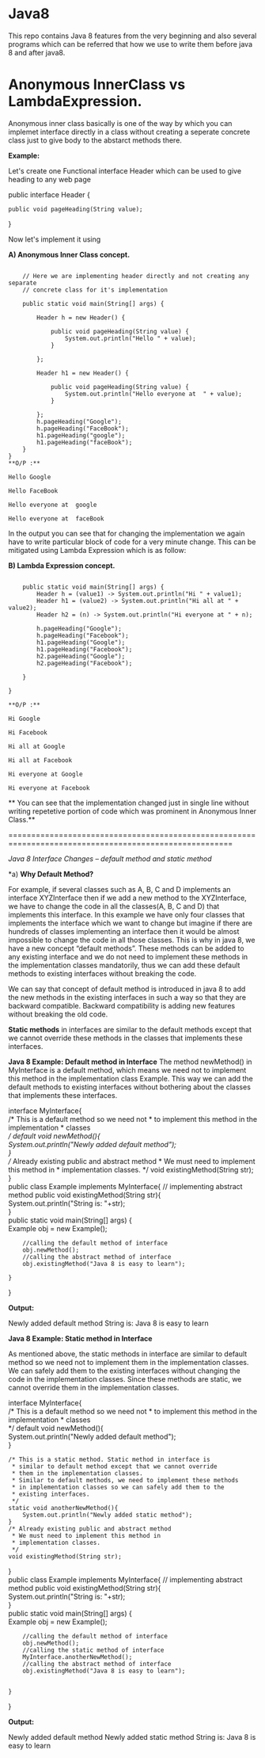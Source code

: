 # Java8
This repo contains Java 8 features from the very beginning and also several programs which can be referred that how we use to write them before java 8 and after java8.

# Anonymous InnerClass vs LambdaExpression.

Anonymous inner class basically is one of the way by which you can implemet interface directly in a class without creating a seperate concrete class just to give body to the abstarct methods there. 

**Example:**


Let's create one Functional interface Header which can be used to give heading to any web page

public interface Header {

	public void pageHeading(String value);
}

Now let's implement it using

**A) Anonymous Inner Class concept.**

```public class HeaderImplementationWithAnonyomusClass {

	// Here we are implementing header directly and not creating any separate
	// concrete class for it's implementation

	public static void main(String[] args) {

		Header h = new Header() {

			public void pageHeading(String value) {
				System.out.println("Hello " + value);
			}

		};

		Header h1 = new Header() {

			public void pageHeading(String value) {
				System.out.println("Hello everyone at  " + value);
			}

		};
		h.pageHeading("Google");
		h.pageHeading("FaceBook");
		h1.pageHeading("google");
		h1.pageHeading("faceBook");
	}
}
**O/P :**

Hello Google 

Hello FaceBook 

Hello everyone at  google

Hello everyone at  faceBook
```

In the output you can see that for changing the implementation we again have to write particular block of code for a very minute change. This can be mitigated using Lambda Expression which is as follow:

**B) Lambda Expression concept.**

```public class HeaderImplementationWithLambda {

	public static void main(String[] args) {
		Header h = (value1) -> System.out.println("Hi " + value1);
		Header h1 = (value2) -> System.out.println("Hi all at " + value2);
		Header h2 = (n) -> System.out.println("Hi everyone at " + n);

		h.pageHeading("Google");
		h.pageHeading("Facebook");
		h1.pageHeading("Google");
		h1.pageHeading("Facebook");
		h2.pageHeading("Google");
		h2.pageHeading("Facebook");

	}

}

**O/P :**

Hi Google 

Hi Facebook 

Hi all at Google

Hi all at Facebook 

Hi everyone at Google 

Hi everyone at Facebook 
```

** You can see that the implementation changed just in single line without writing repetetive portion of code which was prominent in Anonymous Inner Class.**

=======================================================================================================

*Java 8 Interface Changes – default method and static method*

*a) **Why Default Method?**

For example, if several classes such as A, B, C and D implements an interface XYZInterface then if we add a new method to the XYZInterface, we have to change the code in all the classes(A, B, C and D) that implements this interface. In this example we have only four classes that implements the interface which we want to change but imagine if there are hundreds of classes implementing an interface then it would be almost impossible to change the code in all those classes. This is why in java 8, we have a new concept “default methods”. These methods can be added to any existing interface and we do not need to implement these methods in the implementation classes mandatorily, thus we can add these default methods to existing interfaces without breaking the code.

We can say that concept of default method is introduced in java 8 to add the new methods in the existing interfaces in such a way so that they are backward compatible. Backward compatibility is adding new features without breaking the old code.

**Static methods** in interfaces are similar to the default methods except that we cannot override these methods in the classes that implements these interfaces.

**Java 8 Example: Default method in Interface**
The method newMethod() in MyInterface is a default method, which means we need not to implement this method in the implementation class Example. This way we can add the default methods to existing interfaces without bothering about the classes that implements these interfaces.

interface MyInterface{  
    /* This is a default method so we need not
     * to implement this method in the implementation 
     * classes  
     */
    default void newMethod(){  
        System.out.println("Newly added default method");  
    }  
    /* Already existing public and abstract method
     * We must need to implement this method in 
     * implementation classes.
     */
    void existingMethod(String str);  
}  
public class Example implements MyInterface{ 
	// implementing abstract method
    public void existingMethod(String str){           
        System.out.println("String is: "+str);  
    }  
    public static void main(String[] args) {  
    	Example obj = new Example();
    	
    	//calling the default method of interface
        obj.newMethod();     
        //calling the abstract method of interface
        obj.existingMethod("Java 8 is easy to learn"); 
  
    }  
}

**Output:**

Newly added default method
String is: Java 8 is easy to learn

**Java 8 Example: Static method in Interface**

As mentioned above, the static methods in interface are similar to default method so we need not to implement them in the implementation classes. We can safely add them to the existing interfaces without changing the code in the implementation classes. Since these methods are static, we cannot override them in the implementation classes.

interface MyInterface{  
    /* This is a default method so we need not
     * to implement this method in the implementation 
     * classes  
     */
    default void newMethod(){  
        System.out.println("Newly added default method");  
    }  
    
    /* This is a static method. Static method in interface is
     * similar to default method except that we cannot override 
     * them in the implementation classes.
     * Similar to default methods, we need to implement these methods
     * in implementation classes so we can safely add them to the 
     * existing interfaces.
     */
    static void anotherNewMethod(){
    	System.out.println("Newly added static method");
    }
    /* Already existing public and abstract method
     * We must need to implement this method in 
     * implementation classes.
     */
    void existingMethod(String str);  
}  
public class Example implements MyInterface{ 
	// implementing abstract method
    public void existingMethod(String str){           
        System.out.println("String is: "+str);  
    }  
    public static void main(String[] args) {  
    	Example obj = new Example();
    	
    	//calling the default method of interface
        obj.newMethod();     
        //calling the static method of interface
        MyInterface.anotherNewMethod();
        //calling the abstract method of interface
        obj.existingMethod("Java 8 is easy to learn"); 
        
  
    }  
}

**Output:**

Newly added default method
Newly added static method
String is: Java 8 is easy to learn


